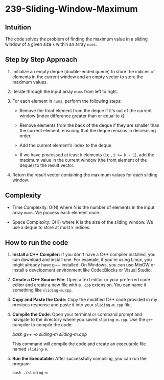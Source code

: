 # 239-Sliding-Window-Maximum

## Intuition

The code solves the problem of finding the maximum value in a sliding window of a given size `k` within an array `nums`.

## Step by Step Approach

1. Initialize an empty deque (double-ended queue) to store the indices of elements in the current window and an empty vector to store the maximum values.

2. Iterate through the input array `nums` from left to right.

3. For each element in `nums`, perform the following steps:

   - Remove the front element from the deque if it's out of the current window (index difference greater than or equal to `k`).

   - Remove elements from the back of the deque if they are smaller than the current element, ensuring that the deque remains in decreasing order.

   - Add the current element's index to the deque.

   - If we have processed at least `k` elements (i.e., `i >= k - 1`), add the maximum value in the current window (the front element of the deque) to the result vector.

4. Return the result vector containing the maximum values for each sliding window.

## Complexity

- Time Complexity: O(N) where N is the number of elements in the input array `nums`. We process each element once.

- Space Complexity: O(K) where K is the size of the sliding window. We use a deque to store at most `k` indices.

## How to run the code

1. **Install a C++ Compiler:**
   If you don't have a C++ compiler installed, you can download and install one. For example, if you're using Linux, you might already have g++ installed. On Windows, you can use MinGW or install a development environment like Code::Blocks or Visual Studio.

2. **Create a C++ Source File:**
   Open a text editor or your preferred code editor and create a new file with a `.cpp` extension. You can name it something like `sliding-m.cpp`.

3. **Copy and Paste the Code:**
   Copy the modified C++ code provided in my previous response and paste it into your `sliding-m.cpp` file.

4. **Compile the Code:**
   Open your terminal or command prompt and navigate to the directory where you saved `sliding-m.cpp`. Use the `g++` compiler to compile the code:

   _bash_
   _g++ -o sliding-m sliding-m.cpp_

   This command will compile the code and create an executable file named `sliding-m`.

5. **Run the Executable:**
   After successfully compiling, you can run the program:

   `bash ./sliding-m`
